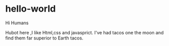 # hello-world

Hi Humans

Hubot here ,I like Html,css and javasprict.
I've had tacos one the moon and find them far superior to Earth tacos.
